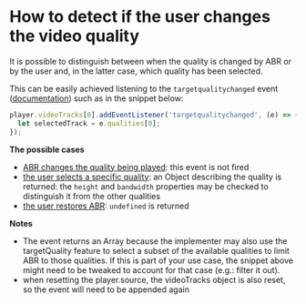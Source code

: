 # How to detect if the user changes the video quality

It is possible to distinguish between when the quality is changed by ABR or by the user and, in the latter case, which quality has been selected.

This can be easily achieved listening to the `targetqualitychanged` event ([documentation](pathname:///theoplayer/v8/api-reference/web/interfaces/TargetQualityChangedEvent.html)) such as in the snippet below:

```js
player.videoTracks[0].addEventListener('targetqualitychanged', (e) => {
  let selectedTrack = e.qualities[0];
});
```

**The possible cases**

- <u>ABR changes the quality being played</u>: this event is not fired
- <u>the user selects a specific quality</u>: an Object describing the quality is returned: the `height` and `bandwidth` properties may be checked to distinguish it from the other qualities
- <u>the user restores ABR</u>: `undefined` is returned

**Notes**

- The event returns an Array because the implementer may also use the targetQuality feature to select a subset of the available qualities to limit ABR to those qualities. If this is part of your use case, the snippet above might need to be tweaked to account for that case (e.g.: filter it out).
- when resetting the player.source, the videoTracks object is also reset, so the event will need to be appended again

